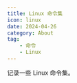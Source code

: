 ```yaml
---
title: Linux 命令集
icon: linux
date: 2024-04-26
category: About
tag:
    - 命令
    - Linux
---
```


记录一些 Linux 命令集。

<!-- more -->

<AutoCatalog />
